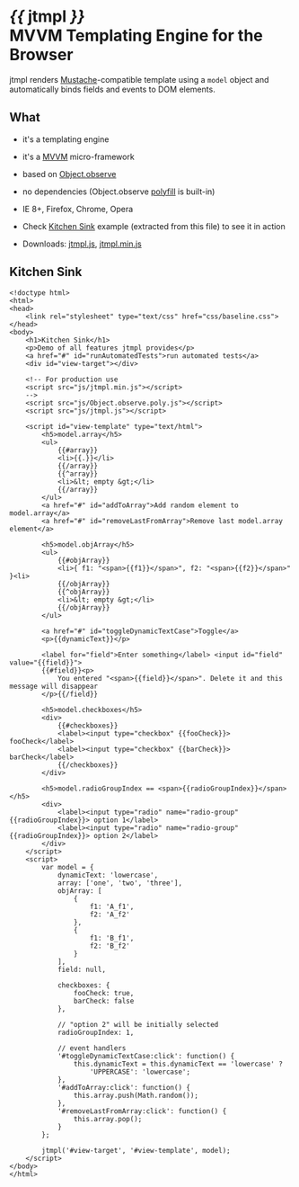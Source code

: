 _{{_ jtmpl _}}_<br>MVVM Templating Engine for the Browser
===============================================

jtmpl renders [Mustache](https://github.com/janl/mustache.js)-compatible template using a `model` object and automatically binds fields and events to DOM elements.


What
-----

* it's a templating engine

* it's a [MVVM](http://en.wikipedia.org/wiki/Model_View_ViewModel) micro-framework

* based on [Object.observe](http://updates.html5rocks.com/2012/11/Respond-to-change-with-Object-observe)

* no dependencies (Object.observe [polyfill](https://github.com/jdarling/Object.observe) is built-in)

* IE 8+, Firefox, Chrome, Opera

* Check [Kitchen Sink](kitchensink.html) example (extracted from this file) to see it in action

* Downloads: [jtmpl.js](js/jtmpl.js), [jtmpl.min.js](js/jtmpl.min.js)



Kitchen Sink
------------

	<!doctype html>
	<html>
	<head>
		<link rel="stylesheet" type="text/css" href="css/baseline.css">
	</head>
	<body>
		<h1>Kitchen Sink</h1>
		<p>Demo of all features jtmpl provides</p>
		<a href="#" id="runAutomatedTests">run automated tests</a>
		<div id="view-target"></div>

		<!-- For production use
		<script src="js/jtmpl.min.js"></script>
		-->
		<script src="js/Object.observe.poly.js"></script>
		<script src="js/jtmpl.js"></script>

		<script id="view-template" type="text/html">
			<h5>model.array</h5>
			<ul>
				{{#array}}
				<li>{{.}}</li>
				{{/array}}
				{{^array}}
				<li>&lt; empty &gt;</li>
				{{/array}}
			</ul>
			<a href="#" id="addToArray">Add random element to model.array</a>
			<a href="#" id="removeLastFromArray">Remove last model.array element</a>

			<h5>model.objArray</h5>
			<ul>
				{{#objArray}}
				<li>{ f1: "<span>{{f1}}</span>", f2: "<span>{{f2}}</span>" }<li>
				{{/objArray}}
				{{^objArray}}
				<li>&lt; empty &gt;</li>
				{{/objArray}}
			</ul>
		
			<a href="#" id="toggleDynamicTextCase">Toggle</a>
			<p>{{dynamicText}}</p>

			<label for="field">Enter something</label> <input id="field" value="{{field}}">
			{{#field}}<p>
				You entered "<span>{{field}}</span>". Delete it and this message will disappear
			</p>{{/field}}

			<h5>model.checkboxes</h5>
			<div>
				{{#checkboxes}}
				<label><input type="checkbox" {{fooCheck}}> fooCheck</label>
				<label><input type="checkbox" {{barCheck}}> barCheck</label>
				{{/checkboxes}}
			</div>

			<h5>model.radioGroupIndex == <span>{{radioGroupIndex}}</span></h5>
			<div>
				<label><input type="radio" name="radio-group" {{radioGroupIndex}}> option 1</label>
				<label><input type="radio" name="radio-group" {{radioGroupIndex}}> option 2</label>
			</div>
		</script>
		<script>
			var model = {
				dynamicText: 'lowercase',
				array: ['one', 'two', 'three'],
				objArray: [
					{
						f1: 'A_f1',
						f2: 'A_f2'
					},
					{
						f1: 'B_f1',
						f2: 'B_f2'
					}
				],
				field: null,

				checkboxes: {
					fooCheck: true,
					barCheck: false
				},

				// "option 2" will be initially selected
				radioGroupIndex: 1,

				// event handlers
				'#toggleDynamicTextCase:click': function() {
					this.dynamicText = this.dynamicText == 'lowercase' ?
						'UPPERCASE': 'lowercase';
				},
				'#addToArray:click': function() {
					this.array.push(Math.random());
				},
				'#removeLastFromArray:click': function() {
					this.array.pop();
				}
			};

			jtmpl('#view-target', '#view-template', model);
		</script>
	</body>
	</html>

